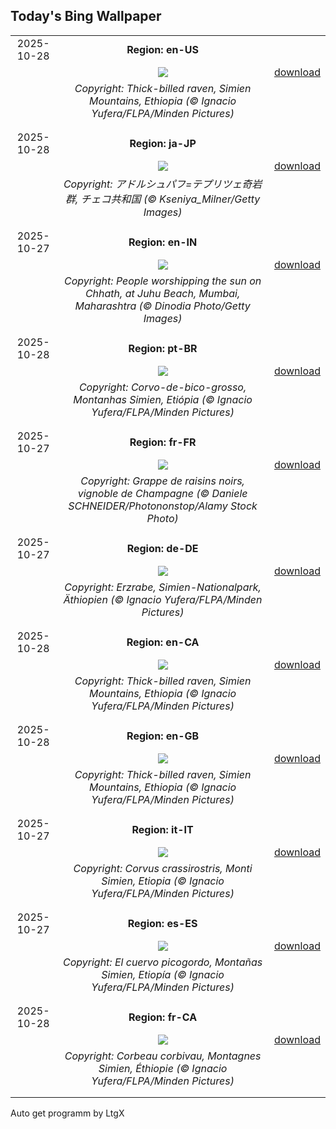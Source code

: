 ## Today's Bing Wallpaper
|      |      |      |
| :----: | :----: | :----: |
|2025-10-28|**Region: en-US**||
||![](https://www.bing.com/th?id=OHR.AfricanRaven_EN-US4057369898_UHD.jpg&pid=hp&w=1152&h=648&rs=1&c=4)| [download](https://www.bing.com/th?id=OHR.AfricanRaven_EN-US4057369898_UHD.jpg)|
||*Copyright: Thick-billed raven, Simien Mountains, Ethiopia (© Ignacio Yufera/FLPA/Minden Pictures)*
||
|||
|2025-10-28|**Region: ja-JP**||
||![](https://www.bing.com/th?id=OHR.TepliceRocks_JA-JP4817805390_UHD.jpg&pid=hp&w=1152&h=648&rs=1&c=4)| [download](https://www.bing.com/th?id=OHR.TepliceRocks_JA-JP4817805390_UHD.jpg)|
||*Copyright: アドルシュパフ=テプリツェ奇岩群, チェコ共和国 (© Kseniya_Milner/Getty Images)*
||
|||
|2025-10-27|**Region: en-IN**||
||![](https://www.bing.com/th?id=OHR.ChhathPuja_EN-IN6737950149_UHD.jpg&pid=hp&w=1152&h=648&rs=1&c=4)| [download](https://www.bing.com/th?id=OHR.ChhathPuja_EN-IN6737950149_UHD.jpg)|
||*Copyright: People worshipping the sun on Chhath, at Juhu Beach, Mumbai, Maharashtra (© Dinodia Photo/Getty Images)*
||
|||
|2025-10-28|**Region: pt-BR**||
||![](https://www.bing.com/th?id=OHR.AfricanRaven_PT-BR7550569316_UHD.jpg&pid=hp&w=1152&h=648&rs=1&c=4)| [download](https://www.bing.com/th?id=OHR.AfricanRaven_PT-BR7550569316_UHD.jpg)|
||*Copyright: Corvo-de-bico-grosso, Montanhas Simien, Etiópia (© Ignacio Yufera/FLPA/Minden Pictures)*
||
|||
|2025-10-27|**Region: fr-FR**||
||![](https://www.bing.com/th?id=OHR.ChampagneDay_FR-FR1389141387_UHD.jpg&pid=hp&w=1152&h=648&rs=1&c=4)| [download](https://www.bing.com/th?id=OHR.ChampagneDay_FR-FR1389141387_UHD.jpg)|
||*Copyright: Grappe de raisins noirs, vignoble de Champagne (© Daniele SCHNEIDER/Photononstop/Alamy Stock Photo)*
||
|||
|2025-10-27|**Region: de-DE**||
||![](https://www.bing.com/th?id=OHR.AfricanRaven_DE-DE9134207646_UHD.jpg&pid=hp&w=1152&h=648&rs=1&c=4)| [download](https://www.bing.com/th?id=OHR.AfricanRaven_DE-DE9134207646_UHD.jpg)|
||*Copyright: Erzrabe, Simien-Nationalpark, Äthiopien (© Ignacio Yufera/FLPA/Minden Pictures)*
||
|||
|2025-10-28|**Region: en-CA**||
||![](https://www.bing.com/th?id=OHR.AfricanRaven_EN-CA8669356398_UHD.jpg&pid=hp&w=1152&h=648&rs=1&c=4)| [download](https://www.bing.com/th?id=OHR.AfricanRaven_EN-CA8669356398_UHD.jpg)|
||*Copyright: Thick-billed raven, Simien Mountains, Ethiopia (© Ignacio Yufera/FLPA/Minden Pictures)*
||
|||
|2025-10-28|**Region: en-GB**||
||![](https://www.bing.com/th?id=OHR.AfricanRaven_EN-GB3785387714_UHD.jpg&pid=hp&w=1152&h=648&rs=1&c=4)| [download](https://www.bing.com/th?id=OHR.AfricanRaven_EN-GB3785387714_UHD.jpg)|
||*Copyright: Thick-billed raven, Simien Mountains, Ethiopia (© Ignacio Yufera/FLPA/Minden Pictures)*
||
|||
|2025-10-27|**Region: it-IT**||
||![](https://www.bing.com/th?id=OHR.AfricanRaven_IT-IT9701842647_UHD.jpg&pid=hp&w=1152&h=648&rs=1&c=4)| [download](https://www.bing.com/th?id=OHR.AfricanRaven_IT-IT9701842647_UHD.jpg)|
||*Copyright: Corvus crassirostris, Monti Simien, Etiopia (© Ignacio Yufera/FLPA/Minden Pictures)*
||
|||
|2025-10-27|**Region: es-ES**||
||![](https://www.bing.com/th?id=OHR.AfricanRaven_ES-ES0390865860_UHD.jpg&pid=hp&w=1152&h=648&rs=1&c=4)| [download](https://www.bing.com/th?id=OHR.AfricanRaven_ES-ES0390865860_UHD.jpg)|
||*Copyright: El cuervo picogordo, Montañas Simien, Etiopía (© Ignacio Yufera/FLPA/Minden Pictures)*
||
|||
|2025-10-28|**Region: fr-CA**||
||![](https://www.bing.com/th?id=OHR.AfricanRaven_FR-CA5487866311_UHD.jpg&pid=hp&w=1152&h=648&rs=1&c=4)| [download](https://www.bing.com/th?id=OHR.AfricanRaven_FR-CA5487866311_UHD.jpg)|
||*Copyright: Corbeau corbivau, Montagnes Simien, Éthiopie (© Ignacio Yufera/FLPA/Minden Pictures)*
||
|||

Auto get programm by LtgX
